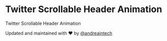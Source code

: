 # Twitter Scrollable Header Animation
Twitter Scrollable Header Animation


Updated and maintained with ❤️ by [@andreaintech](https://andreaintech.github.io/web/)
